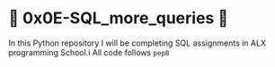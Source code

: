 # :ocean: 0x0E-SQL_more_queries :ocean:

In this Python repository I will be completing SQL assignments in ALX programming School.i
All code follows 
<code>pep8</code>
